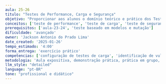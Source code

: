 ```yaml
---
aula: 25-26
titulo: "Testes de Performance, Carga e Segurança"
objetivo: "Proporcionar aos alunos o domínio teórico e prático dos Testes de Performance, Carga e Segurança, capacitando-os a planejar, executar e interpretar resultados."
conceitos: ['teste de performance', 'teste de carga', 'teste de segurança', 'OWASP Top 10', 'JMeter', 'k6']
prerequisitos: ['aula-23-24', 'teste baseado em modelos e mutação']
dificuldade: 'avançado'
owner: 'Jackson Antonio do Prado Lima'
date_created: '2025-01-26'
tempo_estimado: '4:00'
forma_entrega: 'exercício prático'
competencias: ['configuração de testes de carga', 'identificação de vulnerabilidades', 'análise de performance']
metodologia: 'Aula expositiva, demonstração prática, prática em grupo, discussão'
llm_style: "detailed"
language: "pt-BR"
tone: "profissional e didático"
---
```

